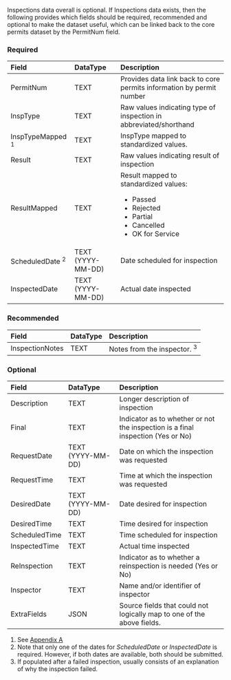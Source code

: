 Inspections data overall is optional.  If Inspections data exists, then the following provides which fields should be required, recommended and optional to make the dataset useful, which can be linked back to the core permits dataset by the PermitNum field.

### Required

|Field|DataType|Description|
|:------ |:------ |:------ |
|PermitNum|TEXT|Provides data link back to core permits information by permit number|
|InspType|TEXT|Raw values indicating type of inspection in abbreviated/shorthand|
|InspTypeMapped <sup>1</sup>|TEXT|InspType mapped to standardized values.|
|Result|TEXT|Raw values indicating result of inspection|
|ResultMapped|TEXT|Result mapped to standardized values:<ul><li>Passed</li><li>Rejected</li><li>Partial</li><li>Cancelled</li><li>OK for Service</li></ul>|
|ScheduledDate <sup>2</sup>|TEXT (YYYY-MM-DD)|Date scheduled for inspection|
|InspectedDate|TEXT (YYYY-MM-DD)|Actual date inspected|

### Recommended
|Field|DataType|Description|
|:------ |:------ |:------ |
|InspectionNotes|TEXT|Notes from the inspector. <sup>3</sup>|

### Optional

|Field|DataType|Description|
|:------ |:------ |:------ |
|Description|TEXT|Longer description of inspection|
|Final|TEXT|Indicator as to whether or not the inspection is a final inspection (Yes or No)|
|RequestDate|TEXT (YYYY-MM-DD)|Date on which the inspection was requested|
|RequestTime|TEXT|Time at which the inspection was requested|
|DesiredDate|TEXT (YYYY-MM-DD)|Date desired for inspection|
|DesiredTime|TEXT|Time desired for inspection|
|ScheduledTime|TEXT|Time scheduled for inspection|
|InspectedTime|TEXT|Actual time inspected|
|ReInspection|TEXT|Indicator as to whether a reinspection is needed (Yes or No)|
|Inspector|TEXT|Name and/or identifier of inspector|
|ExtraFields|JSON|Source fields that could not logically map to one of the above fields.|


1. See [Appendix A](Appendix-A)
2. Note that only one of the dates for *ScheduledDate* or *InspectedDate* is required.  However, if both dates are available, both should be submitted.
3. If populated after a failed inspection, usually consists of an explanation of why the inspection failed.